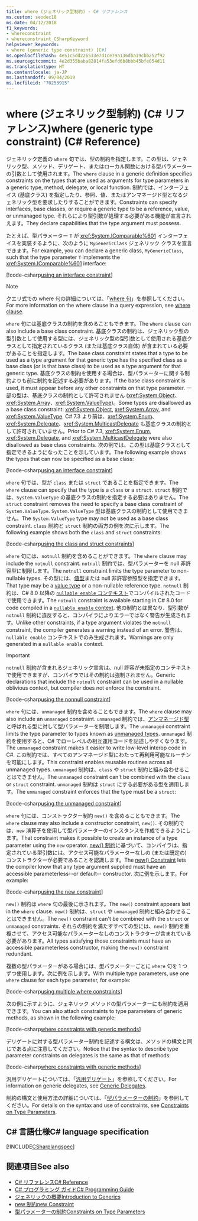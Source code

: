 ```yaml
---
title: where (ジェネリック型制約) - C# リファレンス
ms.custom: seodec18
ms.date: 04/12/2018
f1_keywords:
- whereconstraint
- whereconstraint_CSharpKeyword
helpviewer_keywords:
- where (generic type constraint) [C#]
ms.openlocfilehash: 4e51c5dd226533e7d1ce79a136dba19cbb252f92
ms.sourcegitcommit: 4e2d355baba82814fa53efd6b8bbb45bfe054d11
ms.translationtype: HT
ms.contentlocale: ja-JP
ms.lasthandoff: 09/04/2019
ms.locfileid: "70253915"
---
```

# <a name="where-generic-type-constraint-c-reference"></a><span data-ttu-id="9e729-102">where (ジェネリック型制約) (C# リファレンス)</span><span class="sxs-lookup"><span data-stu-id="9e729-102">where (generic type constraint) (C# Reference)</span></span>

<span data-ttu-id="9e729-103">ジェネリック定義の `where` 句では、型の制約を指定します。この型は、ジェネリック型、メソッド、デリゲート、またはローカル関数における型パラメーターの引数として使用されます。</span><span class="sxs-lookup"><span data-stu-id="9e729-103">The `where` clause in a generic definition specifies constraints on the types that are used as arguments for type parameters in a generic type, method, delegate, or local function.</span></span> <span data-ttu-id="9e729-104">制約では、インターフェイス (基底クラス) を指定したり、参照、値、またはアンマネージド型となるジェネリック型を要求したりすることができます。</span><span class="sxs-lookup"><span data-stu-id="9e729-104">Constraints can specify interfaces, base classes, or require a generic type to be a reference, value, or unmanaged type.</span></span> <span data-ttu-id="9e729-105">それらにより型引数が処理する必要がある機能が宣言されえます。</span><span class="sxs-lookup"><span data-stu-id="9e729-105">They declare capabilities that the type argument must possess.</span></span>

<span data-ttu-id="9e729-106">たとえば、型パラメーター `T` が <xref:System.IComparable%601> インターフェイスを実装するように、次のように `MyGenericClass` ジェネリック クラスを宣言できます。</span><span class="sxs-lookup"><span data-stu-id="9e729-106">For example, you can declare a generic class, `MyGenericClass`, such that the type parameter `T` implements the <xref:System.IComparable%601> interface:</span></span>

[!code-csharp[using an interface constraint](~/samples/snippets/csharp/keywords/GenericWhereConstraints.cs#1)]

> [!NOTE]
> <span data-ttu-id="9e729-107">クエリ式での where 句の詳細については、「[where 句](where-clause.md)」を参照してください。</span><span class="sxs-lookup"><span data-stu-id="9e729-107">For more information on the where clause in a query expression, see [where clause](where-clause.md).</span></span>

<span data-ttu-id="9e729-108">`where` 句には基底クラスの制約を含めることもできます。</span><span class="sxs-lookup"><span data-stu-id="9e729-108">The `where` clause can also include a base class constraint.</span></span> <span data-ttu-id="9e729-109">基底クラスの制約は、ジェネリック型の型引数として使用する型には、ジェネリック型の型引数として使用される基底クラスとして指定されているクラス (または基底クラス自体) が含まれている必要があることを指定します。</span><span class="sxs-lookup"><span data-stu-id="9e729-109">The base class constraint states that a type to be used as a type argument for that generic type has the specified class as a base class (or is that base class) to be used as a type argument for that generic type.</span></span> <span data-ttu-id="9e729-110">基底クラスの制約を使用する場合は、型パラメーターに関する制約よりも前に制約を記述する必要があります。</span><span class="sxs-lookup"><span data-stu-id="9e729-110">If the base class constraint is used, it must appear before any other constraints on that type parameter.</span></span> <span data-ttu-id="9e729-111">一部の型は、基底クラスの制約として許可されません (<xref:System.Object>、<xref:System.Array>、<xref:System.ValueType>)。</span><span class="sxs-lookup"><span data-stu-id="9e729-111">Some types are disallowed as a base class constraint: <xref:System.Object>, <xref:System.Array>, and <xref:System.ValueType>.</span></span> <span data-ttu-id="9e729-112">C# 7.3 より前は、<xref:System.Enum>、<xref:System.Delegate>、<xref:System.MulticastDelegate> も基底クラスの制約として許可されていません。</span><span class="sxs-lookup"><span data-stu-id="9e729-112">Prior to C# 7.3, <xref:System.Enum>, <xref:System.Delegate>, and <xref:System.MulticastDelegate> were also disallowed as base class constraints.</span></span> <span data-ttu-id="9e729-113">次の例では、この型は基底クラスとして指定できるようになったことを示しています。</span><span class="sxs-lookup"><span data-stu-id="9e729-113">The following example shows the types that can now be specified as a base class:</span></span>

[!code-csharp[using an interface constraint](~/samples/snippets/csharp/keywords/GenericWhereConstraints.cs#2)]

<span data-ttu-id="9e729-114">`where` 句では、型が `class` または `struct` であることを指定できます。</span><span class="sxs-lookup"><span data-stu-id="9e729-114">The `where` clause can specify that the type is a `class` or a `struct`.</span></span> <span data-ttu-id="9e729-115">`struct` 制約では、`System.ValueType` の基底クラスの制約を指定する必要はありません。</span><span class="sxs-lookup"><span data-stu-id="9e729-115">The `struct` constraint removes the need to specify a base class constraint of `System.ValueType`.</span></span> <span data-ttu-id="9e729-116">`System.ValueType` 型は基底クラスの制約として使用できません。</span><span class="sxs-lookup"><span data-stu-id="9e729-116">The `System.ValueType` type may not be used as a base class constraint.</span></span> <span data-ttu-id="9e729-117">`class` 制約と `struct` 制約の両方の例を次に示します。</span><span class="sxs-lookup"><span data-stu-id="9e729-117">The following example shows both the `class` and `struct` constraints:</span></span>

[!code-csharp[using the class and struct constraints](~/samples/snippets/csharp/keywords/GenericWhereConstraints.cs#3)]

<span data-ttu-id="9e729-118">`where` 句には、`notnull` 制約を含めることができます。</span><span class="sxs-lookup"><span data-stu-id="9e729-118">The `where` clause may include the `notnull` constraint.</span></span> <span data-ttu-id="9e729-119">`notnull` 制約では、型パラメーターを null 非許容型に制限します。</span><span class="sxs-lookup"><span data-stu-id="9e729-119">The `notnull` constraint limits the type parameter to non-nullable types.</span></span> <span data-ttu-id="9e729-120">その型には、[値型](struct.md)または null 非許容参照型を指定できます。</span><span class="sxs-lookup"><span data-stu-id="9e729-120">That type may be a [value type](struct.md) or a non-nullable reference type.</span></span> <span data-ttu-id="9e729-121">`notnull` 制約は、C# 8.0 以降の [`nullable enable` コンテキスト](../../nullable-references.md#nullable-contexts)でコンパイルされたコードで使用できます。</span><span class="sxs-lookup"><span data-stu-id="9e729-121">The `notnull` constraint is available starting in C# 8.0 for code compiled in a [`nullable enable` context](../../nullable-references.md#nullable-contexts).</span></span> <span data-ttu-id="9e729-122">他の制約とは異なり、型引数が `notnull` 制約に違反すると、コンパイラによりエラーではなく警告が生成されます。</span><span class="sxs-lookup"><span data-stu-id="9e729-122">Unlike other constraints, if a type argument violates the `notnull` constraint, the compiler generates a warning instead of an error.</span></span> <span data-ttu-id="9e729-123">警告は、`nullable enable` コンテキストでのみ生成されます。</span><span class="sxs-lookup"><span data-stu-id="9e729-123">Warnings are only generated in a `nullable enable` context.</span></span> 

> [!IMPORTANT]
> <span data-ttu-id="9e729-124">`notnull` 制約が含まれるジェネリック宣言は、null 許容が未指定のコンテキストで使用できますが、コンパイラではその制約は強制されません。</span><span class="sxs-lookup"><span data-stu-id="9e729-124">Generic declarations that include the `notnull` constraint can be used in a nullable oblivious context, but compiler does not enforce the constraint.</span></span>

[!code-csharp[using the nonnull constraint](~/samples/snippets/csharp/keywords/GenericWhereConstraints.cs#NotNull)]

<span data-ttu-id="9e729-125">`where` 句には、`unmanaged` 制約を含めることもできます。</span><span class="sxs-lookup"><span data-stu-id="9e729-125">The `where` clause may also include an `unmanaged` constraint.</span></span> <span data-ttu-id="9e729-126">`unmanaged` 制約では、[アンマネージド型](../builtin-types/unmanaged-types.md)と呼ばれる型に対して型パラメーターを制限します。</span><span class="sxs-lookup"><span data-stu-id="9e729-126">The `unmanaged` constraint limits the type parameter to types known as [unmanaged types](../builtin-types/unmanaged-types.md).</span></span> <span data-ttu-id="9e729-127">`unmanaged` 制約を使用すると、C# でローレベルの相互運用コードを記述しやすくなります。</span><span class="sxs-lookup"><span data-stu-id="9e729-127">The `unmanaged` constraint makes it easier to write low-level interop code in C#.</span></span> <span data-ttu-id="9e729-128">この制約では、すべてのアンマネージド型にわたって再利用可能なルーチンを可能にします。</span><span class="sxs-lookup"><span data-stu-id="9e729-128">This constraint enables reusable routines across all unmanaged types.</span></span> <span data-ttu-id="9e729-129">`unmanaged` 制約は、`class` や `struct` 制約と組み合わせることはできません。</span><span class="sxs-lookup"><span data-stu-id="9e729-129">The `unmanaged` constraint can't be combined with the `class` or `struct` constraint.</span></span> <span data-ttu-id="9e729-130">`unmanaged` 制約は `struct` にする必要がある型を適用します。</span><span class="sxs-lookup"><span data-stu-id="9e729-130">The `unmanaged` constraint enforces that the type must be a `struct`:</span></span>

[!code-csharp[using the unmanaged constraint](~/samples/snippets/csharp/keywords/GenericWhereConstraints.cs#4)]

<span data-ttu-id="9e729-131">`where` 句には、コンストラクター制約 `new()` を含めることもできます。</span><span class="sxs-lookup"><span data-stu-id="9e729-131">The `where` clause may also include a constructor constraint, `new()`.</span></span> <span data-ttu-id="9e729-132">その制約では、`new` 演算子を使用して型パラメーターのインスタンスを作成できるようにします。</span><span class="sxs-lookup"><span data-stu-id="9e729-132">That constraint makes it possible to create an instance of a type parameter using the `new` operator.</span></span> <span data-ttu-id="9e729-133">[new() 制約](new-constraint.md)に基づいて、コンパイラは、指定されている型引数には、アクセス可能なパラメーターなしの (または既定の) コンストラクターが必要であることを認識します。</span><span class="sxs-lookup"><span data-stu-id="9e729-133">The [new() Constraint](new-constraint.md) lets the compiler know that any type argument supplied must have an accessible parameterless--or default-- constructor.</span></span> <span data-ttu-id="9e729-134">次に例を示します。</span><span class="sxs-lookup"><span data-stu-id="9e729-134">For example:</span></span>

[!code-csharp[using the new constraint](~/samples/snippets/csharp/keywords/GenericWhereConstraints.cs#5)]

<span data-ttu-id="9e729-135">`new()` 制約は `where` 句の最後に示されます。</span><span class="sxs-lookup"><span data-stu-id="9e729-135">The `new()` constraint appears last in the `where` clause.</span></span> <span data-ttu-id="9e729-136">`new()` 制約は、`struct` や `unmanaged` 制約と組み合わせることはできません。</span><span class="sxs-lookup"><span data-stu-id="9e729-136">The `new()` constraint can't be combined with the `struct` or `unmanaged` constraints.</span></span> <span data-ttu-id="9e729-137">それらの制約を満たすすべての型には、`new()` 制約を重複させて、アクセス可能なパラメーターなしのコンストラクターが含まれている必要があります。</span><span class="sxs-lookup"><span data-stu-id="9e729-137">All types satisfying those constraints must have an accessible parameterless constructor, making the `new()` constraint redundant.</span></span>

<span data-ttu-id="9e729-138">複数の型パラメーターがある場合には、型パラメーターごとに `where` 句を 1 つずつ使用します。次に例を示します。</span><span class="sxs-lookup"><span data-stu-id="9e729-138">With multiple type parameters, use one `where` clause for each type parameter, for example:</span></span>

[!code-csharp[using multiple where constraints](~/samples/snippets/csharp/keywords/GenericWhereConstraints.cs#6)]

<span data-ttu-id="9e729-139">次の例に示すように、ジェネリック メソッドの型パラメーターにも制約を適用できます。</span><span class="sxs-lookup"><span data-stu-id="9e729-139">You can also attach constraints to type parameters of generic methods, as shown in the following example:</span></span>

[!code-csharp[where constraints with generic methods](~/samples/snippets/csharp/keywords/GenericWhereConstraints.cs#7)]

<span data-ttu-id="9e729-140">デリゲートに対する型パラメーター制約を記述する構文は、メソッドの構文と同じである点に注意してください。</span><span class="sxs-lookup"><span data-stu-id="9e729-140">Notice that the syntax to describe type parameter constraints on delegates is the same as that of methods:</span></span>

[!code-csharp[where constraints with generic methods](~/samples/snippets/csharp/keywords/GenericWhereConstraints.cs#8)]

<span data-ttu-id="9e729-141">汎用デリゲートについては、「[汎用デリゲート](../../programming-guide/generics/generic-delegates.md)」を参照してください。</span><span class="sxs-lookup"><span data-stu-id="9e729-141">For information on generic delegates, see [Generic Delegates](../../programming-guide/generics/generic-delegates.md).</span></span>

<span data-ttu-id="9e729-142">制約の構文と使用方法の詳細については、「[型パラメーターの制約](../../programming-guide/generics/constraints-on-type-parameters.md)」を参照してください。</span><span class="sxs-lookup"><span data-stu-id="9e729-142">For details on the syntax and use of constraints, see [Constraints on Type Parameters](../../programming-guide/generics/constraints-on-type-parameters.md).</span></span>

## <a name="c-language-specification"></a><span data-ttu-id="9e729-143">C# 言語仕様</span><span class="sxs-lookup"><span data-stu-id="9e729-143">C# language specification</span></span>

 [!INCLUDE[CSharplangspec](~/includes/csharplangspec-md.md)]

## <a name="see-also"></a><span data-ttu-id="9e729-144">関連項目</span><span class="sxs-lookup"><span data-stu-id="9e729-144">See also</span></span>

- [<span data-ttu-id="9e729-145">C# リファレンス</span><span class="sxs-lookup"><span data-stu-id="9e729-145">C# Reference</span></span>](../index.md)
- [<span data-ttu-id="9e729-146">C# プログラミング ガイド</span><span class="sxs-lookup"><span data-stu-id="9e729-146">C# Programming Guide</span></span>](../../programming-guide/index.md)
- [<span data-ttu-id="9e729-147">ジェネリックの概要</span><span class="sxs-lookup"><span data-stu-id="9e729-147">Introduction to Generics</span></span>](../../programming-guide/generics/index.md)
- [<span data-ttu-id="9e729-148">new 制約</span><span class="sxs-lookup"><span data-stu-id="9e729-148">new Constraint</span></span>](./new-constraint.md)
- [<span data-ttu-id="9e729-149">型パラメーターの制約</span><span class="sxs-lookup"><span data-stu-id="9e729-149">Constraints on Type Parameters</span></span>](../../programming-guide/generics/constraints-on-type-parameters.md)
